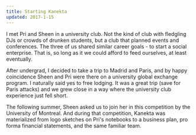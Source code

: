 ```yaml
---
title: Starting Kanekta
updated: 2017-1-15
---
```


I met Pri and Sheen in a university club. Not the kind of club with fledgling DJs or crowds of drunken students, but a club that planned events and conferences. The three of us shared similar career goals - to start a social enterprise. That is, so long as it we could afford to feed ourselves, at least eventually.

After undergrad, I decided to take a trip to Madrid and Paris, and by happy coincidence Sheen and Pri were there on a university global exchange program. I naturally said yes to free lodging. It was a great trip (save for Paris attacks) and we grew close in a way where the university club experience just fell short.

The following summer, Sheen asked us to join her in this competition by the University of Montreal. And during that competition, Kanekta was materialized from logo sketches on Pri's notebooks to a business plan, pro forma financial statements, and the same familiar team.
